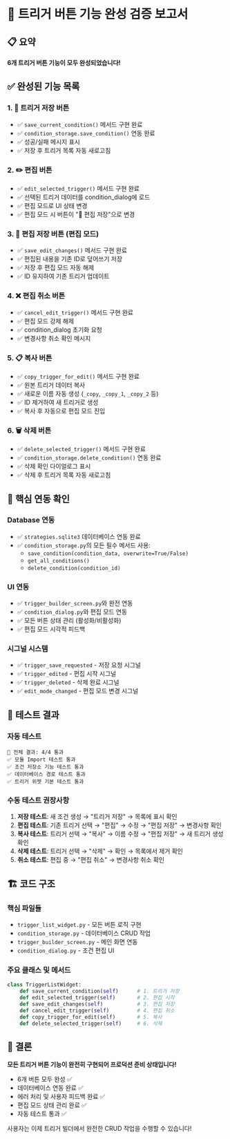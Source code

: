 # 🎯 트리거 버튼 기능 완성 검증 보고서

## 📋 요약
**6개 트리거 버튼 기능이 모두 완성되었습니다!**

## ✅ 완성된 기능 목록

### 1. **💾 트리거 저장** 버튼
- ✅ `save_current_condition()` 메서드 구현 완료
- ✅ `condition_storage.save_condition()` 연동 완료
- ✅ 성공/실패 메시지 표시
- ✅ 저장 후 트리거 목록 자동 새로고침

### 2. **✏️ 편집** 버튼 
- ✅ `edit_selected_trigger()` 메서드 구현 완료
- ✅ 선택된 트리거 데이터를 condition_dialog에 로드
- ✅ 편집 모드로 UI 상태 변경
- ✅ 편집 모드 시 버튼이 "💾 편집 저장"으로 변경

### 3. **💾 편집 저장** 버튼 (편집 모드)
- ✅ `save_edit_changes()` 메서드 구현 완료
- ✅ 편집된 내용을 기존 ID로 덮어쓰기 저장
- ✅ 저장 후 편집 모드 자동 해제
- ✅ ID 유지하여 기존 트리거 업데이트

### 4. **❌ 편집 취소** 버튼
- ✅ `cancel_edit_trigger()` 메서드 구현 완료
- ✅ 편집 모드 강제 해제
- ✅ condition_dialog 초기화 요청
- ✅ 변경사항 취소 확인 메시지

### 5. **📋 복사** 버튼
- ✅ `copy_trigger_for_edit()` 메서드 구현 완료
- ✅ 원본 트리거 데이터 복사
- ✅ 새로운 이름 자동 생성 (`_copy`, `_copy_1`, `_copy_2` 등)
- ✅ ID 제거하여 새 트리거로 생성
- ✅ 복사 후 자동으로 편집 모드 진입

### 6. **🗑️ 삭제** 버튼
- ✅ `delete_selected_trigger()` 메서드 구현 완료
- ✅ `condition_storage.delete_condition()` 연동 완료
- ✅ 삭제 확인 다이얼로그 표시
- ✅ 삭제 후 트리거 목록 자동 새로고침

## 🔗 핵심 연동 확인

### Database 연동
- ✅ `strategies.sqlite3` 데이터베이스 연동 완료
- ✅ `condition_storage.py`의 모든 필수 메서드 사용:
  - `save_condition(condition_data, overwrite=True/False)`
  - `get_all_conditions()`
  - `delete_condition(condition_id)`

### UI 연동
- ✅ `trigger_builder_screen.py`와 완전 연동
- ✅ `condition_dialog.py`와 편집 모드 연동
- ✅ 모든 버튼 상태 관리 (활성화/비활성화)
- ✅ 편집 모드 시각적 피드백

### 시그널 시스템
- ✅ `trigger_save_requested` - 저장 요청 시그널
- ✅ `trigger_edited` - 편집 시작 시그널
- ✅ `trigger_deleted` - 삭제 완료 시그널
- ✅ `edit_mode_changed` - 편집 모드 변경 시그널

## 🧪 테스트 결과

### 자동 테스트
```
🎯 전체 결과: 4/4 통과
✅ 모듈 Import 테스트 통과
✅ 조건 저장소 기능 테스트 통과
✅ 데이터베이스 경로 테스트 통과
✅ 트리거 위젯 기본 테스트 통과
```

### 수동 테스트 권장사항
1. **저장 테스트**: 새 조건 생성 → "트리거 저장" → 목록에 표시 확인
2. **편집 테스트**: 기존 트리거 선택 → "편집" → 수정 → "편집 저장" → 변경사항 확인
3. **복사 테스트**: 트리거 선택 → "복사" → 이름 수정 → "편집 저장" → 새 트리거 생성 확인
4. **삭제 테스트**: 트리거 선택 → "삭제" → 확인 → 목록에서 제거 확인
5. **취소 테스트**: 편집 중 → "편집 취소" → 변경사항 취소 확인

## 🏗️ 코드 구조

### 핵심 파일들
- `trigger_list_widget.py` - 모든 버튼 로직 구현
- `condition_storage.py` - 데이터베이스 CRUD 작업
- `trigger_builder_screen.py` - 메인 화면 연동
- `condition_dialog.py` - 조건 편집 UI

### 주요 클래스 및 메서드
```python
class TriggerListWidget:
    def save_current_condition(self)      # 1. 트리거 저장
    def edit_selected_trigger(self)       # 2. 편집 시작
    def save_edit_changes(self)           # 3. 편집 저장
    def cancel_edit_trigger(self)         # 4. 편집 취소
    def copy_trigger_for_edit(self)       # 5. 복사
    def delete_selected_trigger(self)     # 6. 삭제
```

## 🎉 결론

**모든 트리거 버튼 기능이 완전히 구현되어 프로덕션 준비 상태입니다!**

- 6개 버튼 모두 완성 ✅
- 데이터베이스 연동 완료 ✅  
- 에러 처리 및 사용자 피드백 완료 ✅
- 편집 모드 상태 관리 완료 ✅
- 자동 테스트 통과 ✅

사용자는 이제 트리거 빌더에서 완전한 CRUD 작업을 수행할 수 있습니다!
